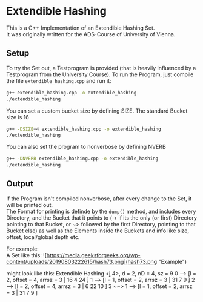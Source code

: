 # Extendible Hashing

This is a C++ Implementation of an Extendible Hashing Set.  
It was originally written for the ADS-Course of University of Vienna.

## Setup
To try the Set out, a Testprogram is provided (that is heavily influenced by a Testprogram from the University Course).
To run the Program, just compile the file `extendible_hashing.cpp` and run it:
```bash
g++ extendible_hashing.cpp -o extendible_hashing
./extendible_hashing
```
You can set a custom bucket size by defining SIZE. The standard Bucket size is 16
```bash
g++ -DSIZE=4 extendible_hashing.cpp -o extendible_hashing
./extendible_hashing
```
You can also set the program to nonverbose by defining NVERB
```bash
g++ -DNVERB extendible_hashing.cpp -o extendible_hashing
./extendible_hashing

```

## Output
If the Program isn't compiled nonverbose, after every change to the Set, it will be printed out.  
The Format for printing is definde by the `dump()` method, and includes every Directory, and the Bucket that it points to (-> if its the only (or first) Directory pointing to that Bucket, or ~> followed by the first Directory, pointing to that Bucket else) as well as the Elements inside the Buckets and info like size, offset, local/global depth etc.

For example:  
A Set like this:
![https://media.geeksforgeeks.org/wp-content/uploads/20190803222615/hash73.png](hash73.png "Example")

might look like this:
Extendible Hashing <j,4>, d = 2, nD = 4, sz = 9
0 --> [l = 2, offset = 4, arrsz = 3 | 16 4 24 ]
1 --> [l = 1, offset = 2, arrsz = 3 | 31 7 9 ]
2 --> [l = 2, offset = 4, arrsz = 3 | 6 22 10 ]
3 ~~> 1 --> [l = 1, offset = 2, arrsz = 3 | 31 7 9 ]
